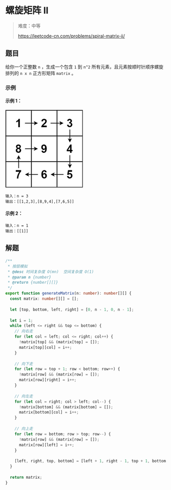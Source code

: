 # 螺旋矩阵 II

> 难度：中等
>
> https://leetcode-cn.com/problems/spiral-matrix-ii/

## 题目

给你一个正整数 `n` ，生成一个包含 `1` 到 `n^2` 所有元素，且元素按顺时针顺序螺旋排列的 `n x n` 正方形矩阵 `matrix` 。

### 示例

#### 示例 1：

![spiral-matrix-II-1](../../assets/images/problemset/spiral-matrix-II-1.jpg)

```
输入：n = 3
输出：[[1,2,3],[8,9,4],[7,6,5]]
```

#### 示例 2：

```
输入：n = 1
输出：[[1]]
```

## 解题

```typescript
/**
 * 按层模拟
 * @desc 时间复杂度 O(mn)  空间复杂度 O(1)
 * @param n {number}
 * @return {number[][]}
 */
export function generateMatrix(n: number): number[][] {
  const matrix: number[][] = [];

  let [top, bottom, left, right] = [0, n - 1, 0, n - 1];

  let i = 1;
  while (left <= right && top <= bottom) {
    // 向右走
    for (let col = left; col <= right; col++) {
      !matrix[top] && (matrix[top] = []);
      matrix[top][col] = i++;
    }

    // 向下走
    for (let row = top + 1; row < bottom; row++) {
      !matrix[row] && (matrix[row] = []);
      matrix[row][right] = i++;
    }

    // 向左走
    for (let col = right; col > left; col--) {
      !matrix[bottom] && (matrix[bottom] = []);
      matrix[bottom][col] = i++;
    }

    // 向上走
    for (let row = bottom; row > top; row--) {
      !matrix[row] && (matrix[row] = []);
      matrix[row][left] = i++;
    }

    [left, right, top, bottom] = [left + 1, right - 1, top + 1, bottom - 1];
  }

  return matrix;
}
```
